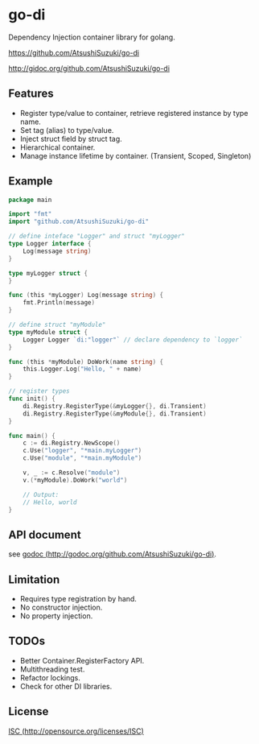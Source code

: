 # go-di

Dependency Injection container library for golang.

https://github.com/AtsushiSuzuki/go-di

http://gidoc.org/github.com/AtsushiSuzuki/go-di

## Features

- Register type/value to container, retrieve registered instance by type name.
- Set tag (alias) to type/value.
- Inject struct field by struct tag.
- Hierarchical container.
- Manage instance lifetime by container. (Transient, Scoped, Singleton)

## Example

```go
package main

import "fmt"
import "github.com/AtsushiSuzuki/go-di"

// define inteface "Logger" and struct "myLogger"
type Logger interface {
    Log(message string)
}

type myLogger struct {
}

func (this *myLogger) Log(message string) {
    fmt.Println(message)
}

// define struct "myModule"
type myModule struct {
    Logger Logger `di:"logger"` // declare dependency to `logger`
}

func (this *myModule) DoWork(name string) {
    this.Logger.Log("Hello, " + name)
}

// register types
func init() {
    di.Registry.RegisterType(&myLogger{}, di.Transient)
    di.Registry.RegisterType(&myModule{}, di.Transient)
}

func main() {
    c := di.Registry.NewScope()
    c.Use("logger", "*main.myLogger")
    c.Use("module", "*main.myModule")

    v, _ := c.Resolve("module")
    v.(*myModule).DoWork("world")

    // Output:
    // Hello, world
}

```

## API document
see [godoc (http://godoc.org/github.com/AtsushiSuzuki/go-di)](http://godoc.org/github.com/AtsushiSuzuki/go-di).

## Limitation
- Requires type registration by hand.
- No constructor injection.
- No property injection.

## TODOs
- Better Container.RegisterFactory API.
- Multithreading test.
- Refactor lockings.
- Check for other DI libraries.

## License

[ISC (http://opensource.org/licenses/ISC)](http://opensource.org/licenses/ISC)